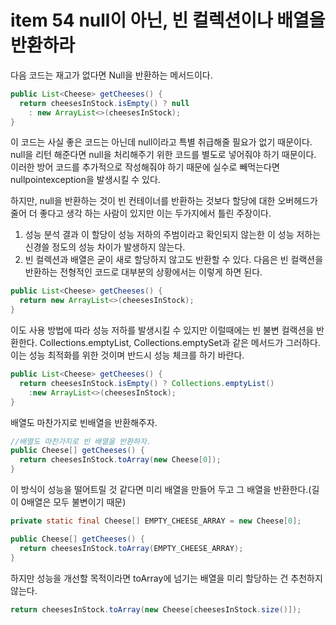 # item 54 null이 아닌, 빈 컬렉션이나 배열을 반환하라

다음 코드는 재고가 없다면 Null을 반환하는 메서드이다.

```java
public List<Cheese> getCheeses() {
  return cheesesInStock.isEmpty() ? null
    : new ArrayList<>(cheesesInStock);
}
```

이 코드는 사실 좋은 코드는 아닌데 null이라고 특별 취급해줄 필요가 없기 때문이다. null을 리턴 해준다면 null을 처리해주기 위한 코드를 별도로 넣어줘야 하기 때문이다. 이러한 방어 코드를 추가적으로 작성해줘야 하기 때문에 실수로 빼먹는다면 nullpointexception을 발생시킬 수 있다.

하지만, null을 반환하는 것이 빈 컨테이너를 반환하는 것보다 할당에 대한 오버헤드가 줄어 더 좋다고 생각 하는 사람이 있지만 이는 두가지에서 틀린 주장이다.

1. 성능 분석 결과 이 할당이 성능 저하의 주범이라고 확인되지 않는한 이 성능 저하는 신경쓸 정도의 성능 차이가 발생하지 않는다.
2. 빈 컬렉션과 배열은 굳이 새로 할당하지 않고도 반환할 수 있다. 다음은 빈 컬랙션을 반환하는 전형적인 코드로 대부분의 상황에서는 이렇게 하면 된다.

```java
public List<Cheese> getCheeses() {
  return new ArrayList<>(cheesesInStock);
}
```

이도 사용 방법에 따라 성능 저하를 발생시킬 수 있지만 이럴때에는 빈 불변 컬랙션을 반환한다. Collections.emptyList, Collections.emptySet과 같은 메서드가 그러하다. 이는 성능 최적화를 위한 것이며 반드시 성능 체크를 하기 바란다.

```java
public List<Cheese> getCheeses() {
  return cheesesInStock.isEmpty() ? Collections.emptyList()
    :new ArrayList<>(cheesesInStock);
}
```

배열도 마찬가지로 빈배열을 반환해주자.

```java
//배열도 마찬가지로 빈 배열을 반환하자.
public Cheese[] getCheeses() {
  return cheesesInStock.toArray(new Cheese[0]);
}
```

이 방식이 성능을 떨어트릴 것 같다면 미리 배열을 만들어 두고 그 배열을 반환한다.(길이 0배열은 모두 불변이기 때문)

```java
private static final Cheese[] EMPTY_CHEESE_ARRAY = new Cheese[0];

public Cheese[] getCheeses() {
  return cheesesInStock.toArray(EMPTY_CHEESE_ARRAY);
}
```

하지만 성능을 개선할 목적이라면 toArray에 넘기는 배열을 미리 할당하는 건 추천하지 않는다.

```java
return cheesesInStock.toArray(new Cheese[cheesesInStock.size()]);
```

